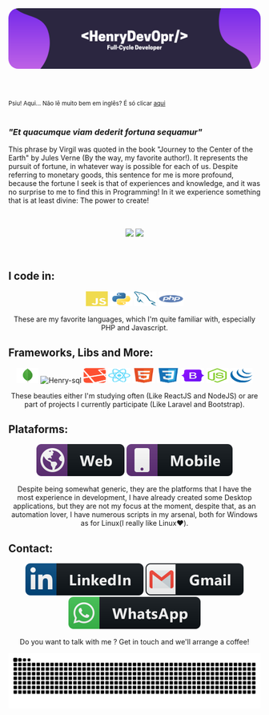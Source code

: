 <header>
    <kbd><img src="./assets/header.png" style="border-radius: 20px"></kbd>
</header>
<small>Psiu! Aqui... Não lê muito bem em inglês? É só clicar <a href="https://github.com/henrydevopr/henrydevopr/blob/master/README.pt.md">aqui</a></small>
<br><br>
<p>
<h3><i>"Et quacumque viam dederit fortuna sequamur"</i></h3>
This phrase by Virgil was quoted in the book "Journey to the Center of the Earth" by Jules Verne (By the way, my favorite author!). It represents the pursuit of fortune, in whatever way is possible for each of us. Despite referring to monetary goods, this sentence for me is more profound, because the fortune I seek is that of experiences and knowledge, and it was no surprise to me to find this in Programming! In it we experience something that is at least divine: The power to create!
</p>
<br><br>
<div align="center">
    <img height="180em" src="https://github-readme-stats.vercel.app/api?username=henrydevopr&show_icons=true&theme=dracula&include_all_commits=true&count_private=true"/>
    <img height="180em" src="https://github-readme-stats.vercel.app/api/top-langs/?username=henrydevopr&layout=compact&langs_count=7&theme=dracula"/>
</div>
<br><br>
<h2>I code in:</h2>
<div align="center">
    <img alt="Henry-Js" height="30" width="45"
    src="https://raw.githubusercontent.com/devicons/devicon/master/icons/javascript/javascript-plain.svg">
    <img alt="Henry-Python" height="30" width="45" 
    src="https://raw.githubusercontent.com/devicons/devicon/master/icons/python/python-original.svg">
    <img alt="Henry-sql" height="30" width="45" 
    src="https://raw.githubusercontent.com/devicons/devicon/master/icons/mysql/mysql-original.svg">
    <img alt="Henry-PHP" height="30" width="50" 
    src="https://raw.githubusercontent.com/devicons/devicon/master/icons/php/php-plain.svg">
    <p>
    These are my favorite languages, which I'm quite familiar with, especially PHP and Javascript.
    </p>
</div>
<h2>Frameworks, Libs and More:</h2>
<div align="center">
    <img alt="Henry-sql" height="30" width="45" 
    src="https://raw.githubusercontent.com/devicons/devicon/master/icons/mongodb/mongodb-original.svg">
    <img alt="Henry-sql" height="30" width="45" 
    src="https://cdn.jsdelivr.net/gh/devicons/devicon/icons/android/android-plain.svg">
    <img alt="Henry-Laravel" height="30" width="45" 
    src="https://raw.githubusercontent.com/devicons/devicon/master/icons/laravel/laravel-plain.svg">
    <img alt="Henry-React" height="30" width="45" 
    src="https://raw.githubusercontent.com/devicons/devicon/master/icons/react/react-original.svg">
    <img alt="Henry-HTML" height="30" width="45" 
    src="https://raw.githubusercontent.com/devicons/devicon/master/icons/html5/html5-original.svg">
    <img alt="Henry-CSS" height="30" width="45" 
    src="https://raw.githubusercontent.com/devicons/devicon/master/icons/css3/css3-original.svg">
    <img alt="Henry-boot" height="30" width="45" 
    src="https://raw.githubusercontent.com/devicons/devicon/master/icons/bootstrap/bootstrap-original.svg">
    <img alt="Henry-node" height="30" width="45" 
    src="https://raw.githubusercontent.com/devicons/devicon/master/icons/nodejs/nodejs-original.svg">
    <img alt="Henry-jquery" height="30" width="45" 
    src="https://raw.githubusercontent.com/devicons/devicon/master/icons/jquery/jquery-original.svg">
    <p>
    These beauties either I'm studying often (Like ReactJS and NodeJS) or are part of projects I currently participate (Like Laravel and Bootstrap).
    </p>
</div>
<h2>Plataforms:</h2>
<div align="center">
    <img src="https://github.com/MikeCodesDotNET/ColoredBadges/raw/master/svg/dev/misc/web.svg" 
         alt="example badge">
    <img src="https://github.com/MikeCodesDotNET/ColoredBadges/raw/master/svg/dev/misc/mobile.svg" 
         alt="example badge">
    <p>
    Despite being somewhat generic, they are the platforms that I have the most experience in development, I have already created some Desktop applications, but they are not my focus at the moment, despite that, as an automation lover, I have numerous scripts in my arsenal, both for Windows as for Linux(I really like Linux❤️).
    </p>
</div>
<h2>Contact:</h2>
<div align="center">
    <a href="https://linkedin.com/in/henrydevopr"><img src="https://github.com/MikeCodesDotNET/ColoredBadges/raw/master/svg/social/linkedin.svg" 
         alt="example badge"></a>
    <a href="mailto:ohenrydevopr@gmail.com"><img src="https://github.com/MikeCodesDotNET/ColoredBadges/raw/master/svg/social/gmail.svg" 
         alt="example badge"></a>
    <a href="https://wa.me/5541999493522?text=Hi Henry! I found you in Github!"><img src="https://github.com/MikeCodesDotNET/ColoredBadges/raw/master/svg/social/whatsapp.svg" 
         alt="example badge"></a>
    <p>Do you want to talk with me ? Get in touch and we'll arrange a coffee!</p>
</div>
<div align="center"><img src="https://github.com/henrydevopr/henrydevopr/blob/output/snake.svg" /></div>